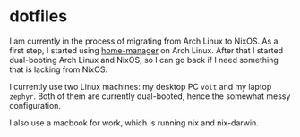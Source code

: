 # dotfiles

I am currently in the process of migrating from Arch Linux to NixOS.
As a first step, I started using [home-manager](https://github.com/nix-community/home-manager) on Arch Linux.
After that I started dual-booting Arch Linux and NixOS, so I can go back if I need something that is lacking from NixOS.

I currently use two Linux machines: my desktop PC `volt` and my laptop `zephyr`.
Both of them are currently dual-booted, hence the somewhat messy configuration.

I also use a macbook for work, which is running nix and nix-darwin.
